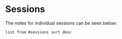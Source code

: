 # Sessions
The notes for individual sessions can be seen below:
```dataview
list from #sessions sort desc
```